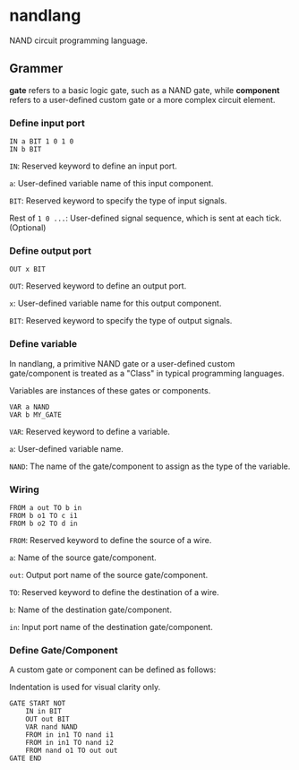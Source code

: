 # nandlang

NAND circuit programming language.

## Grammer

**gate** refers to a basic logic gate, such as a NAND gate, while **component** refers to a user-defined custom gate or
a more complex circuit element.

### Define input port

```
IN a BIT 1 0 1 0
IN b BIT
```

`IN`: Reserved keyword to define an input port.

`a`: User-defined variable name of this input component.

`BIT`: Reserved keyword to specify the type of input signals.

Rest of `1 0 ...`: User-defined signal sequence, which is sent at each tick. (Optional)

### Define output port

```
OUT x BIT
```

`OUT`: Reserved keyword to define an output port.

`x`: User-defined variable name for this output component.

`BIT`: Reserved keyword to specify the type of output signals.

### Define variable

In nandlang, a primitive NAND gate or a user-defined custom gate/component is treated as a "Class" in typical
programming languages.

Variables are instances of these gates or components.

```
VAR a NAND
VAR b MY_GATE
```

`VAR`: Reserved keyword to define a variable.

`a`: User-defined variable name.

`NAND`: The name of the gate/component to assign as the type of the variable.

### Wiring

```
FROM a out TO b in
FROM b o1 TO c i1
FROM b o2 TO d in
```

`FROM`: Reserved keyword to define the source of a wire.

`a`: Name of the source gate/component.

`out`: Output port name of the source gate/component.

`TO`: Reserved keyword to define the destination of a wire.

`b`: Name of the destination gate/component.

`in`: Input port name of the destination gate/component.

### Define Gate/Component

A custom gate or component can be defined as follows:

Indentation is used for visual clarity only.

```
GATE START NOT
    IN in BIT
    OUT out BIT
    VAR nand NAND
    FROM in in1 TO nand i1
    FROM in in1 TO nand i2
    FROM nand o1 TO out out
GATE END
```
